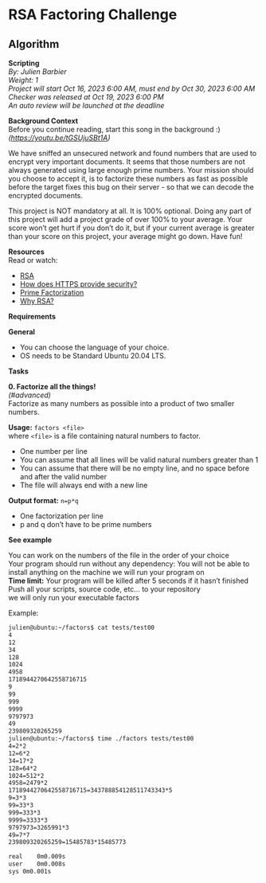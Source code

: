 # RSA Factoring Challenge

## Algorithm
**Scripting**  
*By: Julien Barbier*  
*Weight: 1*  
*Project will start Oct 16, 2023 6:00 AM, must end by Oct 30, 2023 6:00 AM*  
*Checker was released at Oct 19, 2023 6:00 PM*  
*An auto review will be launched at the deadline*

**Background Context**  
Before you continue reading, start this song in the background :)  
*(https://youtu.be/tGSUjuSBt1A)*

We have sniffed an unsecured network and found numbers that are used to encrypt very important documents. It seems that those numbers are not always generated using large enough prime numbers. Your mission should you choose to accept it, is to factorize these numbers as fast as possible before the target fixes this bug on their server - so that we can decode the encrypted documents.

This project is NOT mandatory at all. It is 100% optional. Doing any part of this project will add a project grade of over 100% to your average. Your score won’t get hurt if you don’t do it, but if your current average is greater than your score on this project, your average might go down. Have fun!

**Resources**  
Read or watch:
- [RSA](link-to-RSA-resource)
- [How does HTTPS provide security?](link-to-HTTPS-security-resource)
- [Prime Factorization](link-to-Prime-Factorization-resource)
- [Why RSA?](link-to-Why-RSA-resource)

**Requirements**  

**General**
- You can choose the language of your choice.
- OS needs to be Standard Ubuntu 20.04 LTS.

**Tasks**

**0. Factorize all the things!**  
*(#advanced)*  
Factorize as many numbers as possible into a product of two smaller numbers.

**Usage:** `factors <file>`  
where `<file>` is a file containing natural numbers to factor.
- One number per line
- You can assume that all lines will be valid natural numbers greater than 1
- You can assume that there will be no empty line, and no space before and after the valid number
- The file will always end with a new line

**Output format:** `n=p*q`
- One factorization per line
- p and q don’t have to be prime numbers

**See example**

You can work on the numbers of the file in the order of your choice  
Your program should run without any dependency: You will not be able to install anything on the machine we will run your program on  
**Time limit:** Your program will be killed after 5 seconds if it hasn’t finished  
Push all your scripts, source code, etc… to your repository  
we will only run your executable factors

Example:
```bash
julien@ubuntu:~/factors$ cat tests/test00 
4
12
34
128
1024
4958
1718944270642558716715
9
99
999
9999
9797973
49
239809320265259
julien@ubuntu:~/factors$ time ./factors tests/test00
4=2*2
12=6*2
34=17*2
128=64*2
1024=512*2
4958=2479*2
1718944270642558716715=343788854128511743343*5
9=3*3
99=33*3
999=333*3
9999=3333*3
9797973=3265991*3
49=7*7
239809320265259=15485783*15485773

real    0m0.009s
user    0m0.008s
sys 0m0.001s
